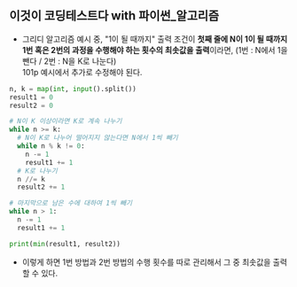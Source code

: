 ## 이것이 코딩테스트다 with 파이썬_알고리즘
- 그리디 알고리즘 예시 중, "1이 될 때까지" 출력 조건이 **첫째 줄에 N이 1이 될 때까지 1번 혹은 2번의 과정을 수행해야 하는 횟수의 최솟값을 출력**이라면, (1번 : N에서 1을 뺀다 / 2번 : N을 K로 나눈다)   
  101p 예시에서 추가로 수정해야 된다.

```python
n, k = map(int, input().split())
result1 = 0
result2 = 0

# N이 K 이상이라면 K로 계속 나누기
while n >= k:
  # N이 K로 나누어 떨어지지 않는다면 N에서 1씩 빼기
  while n % k != 0:
    n -= 1
    result1 += 1
  # K로 나누기
  n //= k
  result2 += 1

# 마지막으로 남은 수에 대하여 1씩 빼기
while n > 1:
  n -= 1
  result1 += 1

print(min(result1, result2))
```

- 이렇게 하면 1번 방법과 2번 방법의 수행 횟수를 따로 관리해서 그 중 최솟값을 출력할 수 있다.
